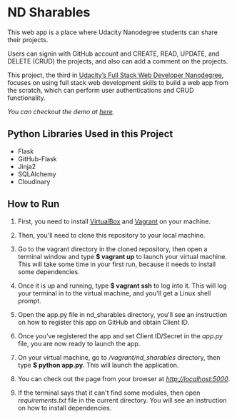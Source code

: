 # ND Sharables

This web app is a place where Udacity Nanodegree students can share their projects.
<br>

Users can signin with GitHub account and CREATE, READ, UPDATE, and DELETE (CRUD) the projects, and also can add a comment on the projects.
<br>

This project, the third in [Udacity’s Full Stack Web Developer Nanodegree](https://www.udacity.com/course/nd004), focuses on using full stack web development skills to build a web app from the scratch, which can perform user authentications and CRUD functionality.
<br>


<i>You can checkout the demo at [here](https://nd-sharables.herokuapp.com/).</i>
<br>

## Python Libraries Used in this Project
- Flask
- GitHub-Flask
- Jinja2
- SQLAlchemy
- Cloudinary


## How to Run

1. First, you need to install [VirtualBox](https://www.virtualbox.org/wiki/Downloads) and [Vagrant](https://www.vagrantup.com/downloads) on your machine.

2. Then, you'll need to clone this repository to your local machine.

3. Go to the vagrant directory in the cloned repository, then open a terminal window and type <b>$ vagrant up</b> to launch your virtual machine. This will take some time in your first run, because it needs to install some dependencies.

4. Once it is up and running, type <b>$ vagrant ssh</b> to log into it. This will log your terminal in to the virtual machine, and you'll get a Linux shell prompt. 

5. Open the app.py file in nd_sharables directory, you'll see an instruction on how to register this app on GitHub and obtain Client ID.

6. Once you've registered the app and set Client ID/Secret in the <i>app.py</i> file, you are now ready to launch the app.

7. On your virtual machine, go to <i>/vagrant/nd_sharables</i> directory, then type <b>$ python app.py</b>. This will launch the application.

8. You can check out the page from your browser at <i>[http://localhost:5000](http://localhost:5000)</i>.

9. If the terminal says that it can't find some modules, then open <i>requirements.txt</i> file in the current directory. You will see an instruction on how to install dependencies.

